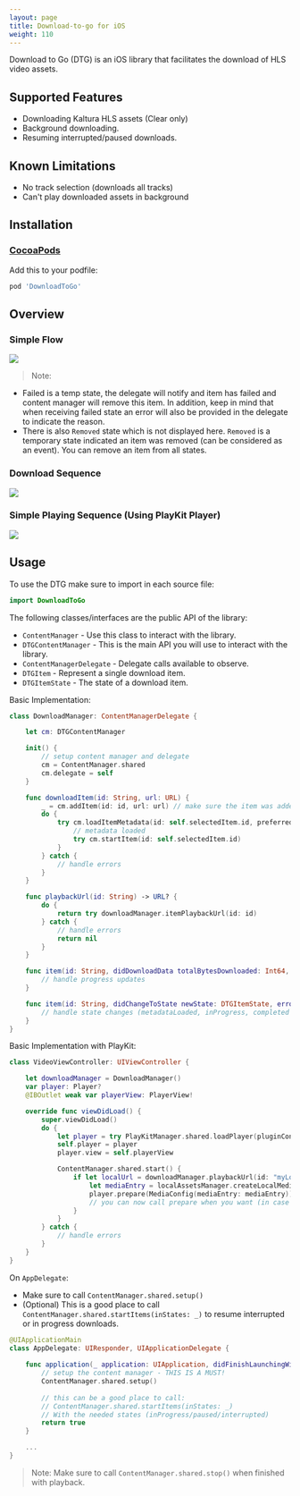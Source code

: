 ```yaml
---
layout: page
title: Download-to-go for iOS
weight: 110
---
```


Download to Go (DTG) is an iOS library that facilitates the download of HLS video assets.

## Supported Features 
- Downloading Kaltura HLS assets (Clear only)
- Background downloading.
- Resuming interrupted/paused downloads.

## Known Limitations
- No track selection (downloads all tracks)
- Can't play downloaded assets in background

## Installation

### [CocoaPods][cocoapods]

Add this to your podfile:

```ruby
pod 'DownloadToGo'
```

## Overview

### Simple Flow

![](simple-flow.svg)

<div hidden>
{% plantuml %}
	@startuml simple-flow
	
	title Simple DTG Flow
	
	[*] --> New : Add Item
	
	New --> MetadataLoaded : Load Item Metadata
	
	MetadataLoaded -> InProgress : Start Item
	MetadataLoaded -> Failed : Item Failed
	
	InProgress -> Completed : On Download Finished
	InProgress --> Paused : Pause Item
	InProgress ---> Interrupted : Item Interrupted
	
	InProgress --> Failed : Item Failed
	
	Paused --> InProgress : Start Item
	
	Interrupted ---> InProgress : Start Item
	
	@enduml
 {% endplantuml %}
</div>

>Note: 
* Failed is a temp state, the delegate will notify and item has failed and content manager will remove this item. In addition, keep in mind that when receiving failed state an error will also be provided in the delegate to indicate the reason.
* There is also `Removed` state which is not displayed here. `Removed` is a temporary state indicated an item was removed (can be considered as an event). You can remove an item from all states. 

### Download Sequence

![](download-sequence.svg)

<div hidden>
{% plantuml %}
	@startuml download-sequence
	
	title Download Sequence
	
	App -> ContentManager : ContentManager.shared.addItem(id, url)
	
	alt successful case
	    App <-- ContentManager : DTGItem
	else item exists
	    App <-- ContentManager : nil
	end
	
	App <- ContentManager : state update (new)
	
	|||
	
	App -> ContentManager : ContentManager.shared.loadItemMetadata(id, preferredVideoBitrate, completionHandler)
	
	... Download and parse the manifest ...
	
	App <-- ContentManager : completionHandler
	
	|||
	
	App -> ContentManager : ContentManager.shared.startItem(id)
	
	note over ContentManager
	    Start the downloader for the item 
	    and begin background downloads
	end note
	
	App <- ContentManager : state update (inProgress)
	
	... Downloading ...
	
	== Repetition ==
	App <- ContentManager : progress updates (id, totalBytesDownloaded, totalBytesEstimated)
	
	... Downloading ...
	
	App <- ContentManager : state update (completed)
	
	|||
	
	App -> ContentManager : ContentManager.shared.itemPlaybackUrl(id)
	
	App <- ContentManager : playback url
	
	|||
	
	note over App, ContentManager
	    You can now use playback url to play the media offline
	end note
	
	@enduml
 {% endplantuml %}
</div>

### Simple Playing Sequence (Using PlayKit Player)

![](playing-sequence.svg)

<div hidden>
{% plantuml %}
	@startuml playing-sequence
	
	title Playing Sequence
	
	App -> ContentManager
	
	... Downloading HLS stream ...
	
	App <-- ContentManager : playback url
	App -> App : Create media config from playback url
	|||
	App -> PlayKitManager : PlayKitManager.shared.loadPlayer(pluginConfig: nil)
	
	alt successful case
	    |||
	    App <-- PlayKitManager : Player
	    App -> ContentManager : ContentManager.shared.start(completionHandler)
	    ...
	    App <-- ContentManager : completionHandler
	    App -> Player : player.prepare(mediaConfig)
	else failed to create player
	    |||
	    App <-- PlayKitManager : throw error
	end
	
	... Play until end ...
	
	App -> Player : player.destroy()
	
	App -> ContentManager : ContentManager.shared.stop()
	
	@enduml
{% endplantuml %}
</div>

## Usage

To use the DTG make sure to import in each source file:
```swift
import DownloadToGo
```

The following classes/interfaces are the public API of the library:
* `ContentManager` - Use this class to interact with the library.
* `DTGContentManager` - This is the main API you will use to interact with the library.
* `ContentManagerDelegate` - Delegate calls available to observe.
* `DTGItem` - Represent a single download item.
* `DTGItemState` - The state of a download item.

Basic Implementation:
```swift
class DownloadManager: ContentManagerDelegate {

    let cm: DTGContentManager

    init() {
        // setup content manager and delegate
        cm = ContentManager.shared
        cm.delegate = self
    }

    func downloadItem(id: String, url: URL) {
        _ = cm.addItem(id: id, url: url) // make sure the item was added
        do {
            try cm.loadItemMetadata(id: self.selectedItem.id, preferredVideoBitrate: 300000)    {
                // metadata loaded
                try cm.startItem(id: self.selectedItem.id)
            }
        } catch {
            // handle errors
        }
    }

    func playbackUrl(id: String) -> URL? {
        do {
            return try downloadManager.itemPlaybackUrl(id: id)
        } catch {
            // handle errors
            return nil
        }
    }

    func item(id: String, didDownloadData totalBytesDownloaded: Int64, totalBytesEstimated: Int64?) {
        // handle progress updates
    }

    func item(id: String, didChangeToState newState: DTGItemState, error: Error?) {
        // handle state changes (metadataLoaded, inProgress, completed etc...)
    }
}
```

Basic Implementation with PlayKit:
```swift
class VideoViewController: UIViewController {

    let downloadManager = DownloadManager()
    var player: Player?
    @IBOutlet weak var playerView: PlayerView!

    override func viewDidLoad() {
        super.viewDidLoad()
        do {
            let player = try PlayKitManager.shared.loadPlayer(pluginConfig: nil)
            self.player = player
            player.view = self.playerView

            ContentManager.shared.start() {
                if let localUrl = downloadManager.playbackUrl(id: "myLocalId") {
                    let mediaEntry = localAssetsManager.createLocalMediaEntry(for: "myLocalId", localURL: localUrl)
                    player.prepare(MediaConfig(mediaEntry: mediaEntry))
                    // you can now call prepare when you want (in case no error)
                }
            }            
        } catch {
            // handle errors
        }
    }
}
```

On `AppDelegate`:
* Make sure to call `ContentManager.shared.setup()`
* (Optional) This is a good place to call `ContentManager.shared.startItems(inStates: _)` to resume interrupted or in progress downloads.

```swift
@UIApplicationMain
class AppDelegate: UIResponder, UIApplicationDelegate {
    
    func application(_ application: UIApplication, didFinishLaunchingWithOptions launchOptions: [UIApplicationLaunchOptionsKey: Any]?) -> Bool {
        // setup the content manager - THIS IS A MUST!
        ContentManager.shared.setup()
        
        // this can be a good place to call:
        // ContentManager.shared.startItems(inStates: _)
        // With the needed states (inProgress/paused/interrupted)
        return true
    }

    ...
}
```

>Note: Make sure to call `ContentManager.shared.stop()` when finished with playback.

[cocoapods]: https://cocoapods.org/

